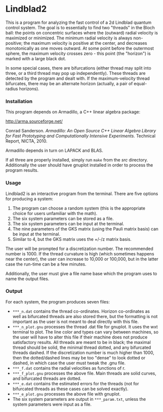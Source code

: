 # Lindblad2

This is a program for analyzing the fast control of a 2d Lindblad quantum control system. The goal is to essentially to find two "threads" in the Bloch ball: the points on concentric surfaces where the (outward) radial velocity is maximized or minimized. The minimum radial velocity is always non-positive; the maximum velocity is positive at the center, and decreases monotonically as one moves outward. At some point before the outermost sphere, the maximum velocity crosses zero - this point (the "horizon") is marked with a large black dot. 

In some special cases, there are bifurcations (either thread may split into three, or a third thread may pop up independently). These threads are detected by the program and dealt with. If the maximum-velocity thread bifurcates, there may be an alternate horizon (actually, a pair of equal-radius horizons). 

### Installation
 
This program depends on Armadillo, a C++ linear algebra package:

http://arma.sourceforge.net/

Conrad Sanderson. 
*Armadillo: An Open Source C++ Linear Algebra Library for Fast Prototyping and Computationally Intensive Experiments.* 
Technical Report, NICTA, 2010.

Armadillo depends in turn on LAPACK and BLAS.

If all three are properly installed, simply run `make` from the *src* directory. Additionally the user should have gnuplot installed in order to process the program results.

### Usage

Lindblad2 is an interactive program from the terminal. There are five options for producing a system: 

1. The program can choose a random system (this is the appropriate choice for users unfamiliar with the math).
2. The six system parameters can be stored as a file.
3. The six system parameters can be input at the terminal.
4. The nine parameters of the GKS matrix (using the Pauli matrix basis) can be input at the terminal.
5. Similar to 4, but the GKS matrix uses the +/-/z matrix basis.

The user will be prompted for a discretization number. The recommended number is 1000. If the thread curvature is high (which sometimes happens near the center), the user can increase to 10,000 or 100,000, but in the latter case the run-time can be a few minutes.

Additionally, the user must give a file name base which the program uses to name the output files.

### Output

For each system, the program produces seven files: 

* `***_n.dat` contains the thread co-ordinates. Horizon co-ordinates as well as bifurcated threads are also stored there, but the formatting is not important as the user is not meant to deal directly with this file. 
* `***_n_plot.gnu` processes the thread .dat file for gnuplot. It uses the wxt terminal to plot. The line color and types can vary between machines, so the user will have to alter this file if their machine does not produce satisfactory results. All threads are meant to be in black; the maximal thread should be solid, the minimal thread dotted, and any bifurcated threads dashed. If the discretization number is much higher than 1000, then the dotted/dashed lines may be too "dense" to look dotted or dashed, in which case the user must tweak the .gnu file.
* `***_f.dat` contains the radial velocities as functions of r. 
* `***_f_plot.gnu` processes the above file. Main threads are solid curves, and bifurcated threads are dotted.
* `***_e.dat` contains the estimated errors for the threads (not for bifurcated threads as these cases can be solved exactly).
* `***_e_plot.gnu` processes the above file with gnuplot.
* The six system parameters are output in `***_param.txt`, unless the system parameters were input as a file.
